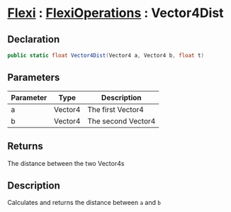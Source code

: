 # [Flexi](../Docs.md) : [FlexiOperations](FlexiOperations.md) : Vector4Dist
## Declaration
```cs
public static float Vector4Dist(Vector4 a, Vector4 b, float t)
```

## Parameters
| Parameter | Type | Description |
| - | - | - |
| a | Vector4 | The first Vector4 |
| b | Vector4 | The second Vector4 |

## Returns
The distance between the two Vector4s

## Description
Calculates and returns the distance between `a` and `b`
